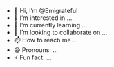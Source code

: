 - 👋 Hi, I’m @Emigrateful
- 👀 I’m interested in ...
- 🌱 I’m currently learning ...
- 💞️ I’m looking to collaborate on ...
- 📫 How to reach me ...
- 😄 Pronouns: ...
- ⚡ Fun fact: ...

<!---
Emigrateful/Emigrateful is a ✨ special ✨ repository because its `README.md` (this file) appears on your GitHub profile.
You can click the Preview link to take a look at your changes.
--->
